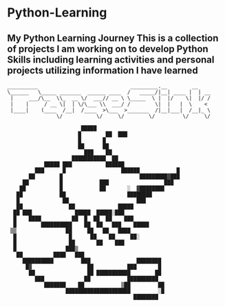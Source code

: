 # Python-Learning
My Python Learning Journey
This is a collection of projects I am working on to develop Python Skills including learning activities and personal projects utilizing information I have learned
------------------------------------------------------------------------------------------------------------------------------------------------------------------
```
__________                              _________.__        __    
\______   \_____ _______  ______ ____  /   _____/|__| ____ |  | __
 |     ___/\__  \\_  __ \/  ___// __ \ \_____  \ |  |/    \|  |/ /
 |    |     / __ \|  | \/\___ \\  ___/ /        \|  |   |  \    < 
 |____|    (____  /__|  /____  >\___  >_______  /|__|___|  /__|_ \
                \/           \/     \/        \/         \/     \/
```
```
                        █████                             
                       █        ██  ███                   
                       █       █                          
                       ██      ██                         
                         ███    ██                        
                     ███████████  ██                      
            █████ ███           ██████                    
         ███      █                  ██████            █  
       ██        █                         █████████▓███  
     ██          █            ███                  ███    
    ██           █            ██       ░  ▓████████       
   ██            ██                    ████████           
   █              ██                      ███             
   ██               ██              █████                 
  ██ ███              █████  █████░███                    
  █    ████          ██  █  ██  ██    ███                 
  █        ██████████    ██  ██   ███    █████            
 ▒▒                ██     ██   ██   ████                  
  █                 █      ██    ██     ██░               
  █                 ██       ██    ███                    
  █                ███▒                                   
   ██          ████   ███                                 
     ██████████         ███               ████████        
      █▓                  ██           ███       █        
       ██                 ██ ███████████        ██        
         ███             ██            ██████████         
            ███████    ██            ▒██         ██       
                   █████████████████████         ░█       
                                         ████████         

```
